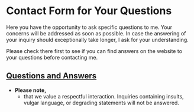 # Contact Form for Your Questions

Here you have the opportunity to ask specific questions to me. Your concerns 
will be addressed as soon as possible. In case the answering of your inquiry 
should exceptionally take longer, I ask for your understanding.

Please check there first to see if you can find answers on the website to 
your questions before contacting me.

## [Questions and Answers](#)

- **Please note,**  
  - that we value a respectful interaction. Inquiries containing insults, 
  	vulgar language, or degrading statements will not be answered.
